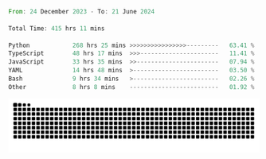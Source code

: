 <!--START_SECTION:waka-->

```rust
From: 24 December 2023 - To: 21 June 2024

Total Time: 415 hrs 11 mins

Python            268 hrs 25 mins >>>>>>>>>>>>>>>>---------   63.41 %
TypeScript        48 hrs 17 mins  >>>----------------------   11.41 %
JavaScript        33 hrs 35 mins  >>-----------------------   07.94 %
YAML              14 hrs 48 mins  >------------------------   03.50 %
Bash              9 hrs 34 mins   >------------------------   02.26 %
Other             8 hrs 8 mins    -------------------------   01.92 %
```

<!--END_SECTION:waka-->


<picture>
  <source media="(prefers-color-scheme: dark)" srcset="https://raw.githubusercontent.com/jeerawut97/jeerawut97/output/github-contribution-grid-snake.svg">
  <img alt="github contribution grid snake animation" src="https://raw.githubusercontent.com/jeerawut97/jeerawut97/output/github-contribution-grid-snake.svg">
</picture>
